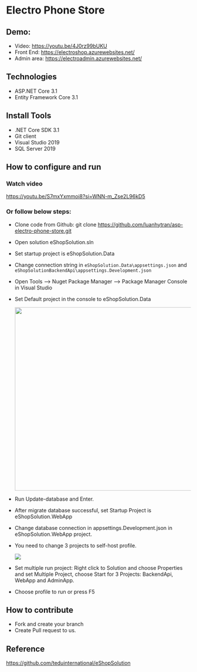 # Electro Phone Store 
## Demo: 
- Video: https://youtu.be/4J0rz99bUKU
- Front End: https://electroshop.azurewebsites.net/
- Admin area: https://electroadmin.azurewebsites.net/


## Technologies
- ASP.NET Core 3.1
- Entity Framework Core 3.1

## Install Tools
- .NET Core SDK 3.1
- Git client
- Visual Studio 2019
- SQL Server 2019

## How to configure and run
### Watch video
https://youtu.be/S7mxYxmmoi8?si=WNN-m_Zse2L96kD5

### Or follow below steps:

- Clone code from Github: git clone https://github.com/luanhytran/asp-electro-phone-store.git
- Open solution eShopSolution.sln
- Set startup project is eShopSolution.Data
- Change connection string in `eShopSolution.Data\appsettings.json` and `eShopSolutionBackendApi\appsettings.Development.json`
- Open Tools --> Nuget Package Manager -->  Package Manager Console in Visual Studio
- Set Default project in the console to eShopSolution.Data

  <img src="https://github.com/user-attachments/assets/1d577aec-70d0-4952-bc45-1854f7e783f7" width="500" />

- Run Update-database and Enter.
- After migrate database successful, set Startup Project is eShopSolution.WebApp
- Change database connection in appsettings.Development.json in eShopSolution.WebApp project.
- You need to change 3 projects to self-host profile.

  <img src="https://github.com/luanhytran/web-ban-dien-thoai-cnpmnc/blob/master/image/1.set%20launch%20setting%20for%20each%20project.gif">
  
- Set multiple run project: Right click to Solution and choose Properties and set Multiple Project, choose Start for 3 Projects: BackendApi, WebApp and AdminApp.
- Choose profile to run or press F5

## How to contribute
- Fork and create your branch
- Create Pull request to us.

## Reference
https://github.com/teduinternational/eShopSolution
